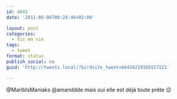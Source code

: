 ```yaml
---
id: 4042
date: '2011-05-06T09:28:46+02:00'

layout: post
categories:
  - Vis ma vie
tags:
  - tweet
format: status
publish_social: no
guid: 'http://tweets.local/?birdsite_tweet=66434219169157121'

---
```


@MarlbIsManiaks @amanddde mais oui elle est déjà toute prête 😉